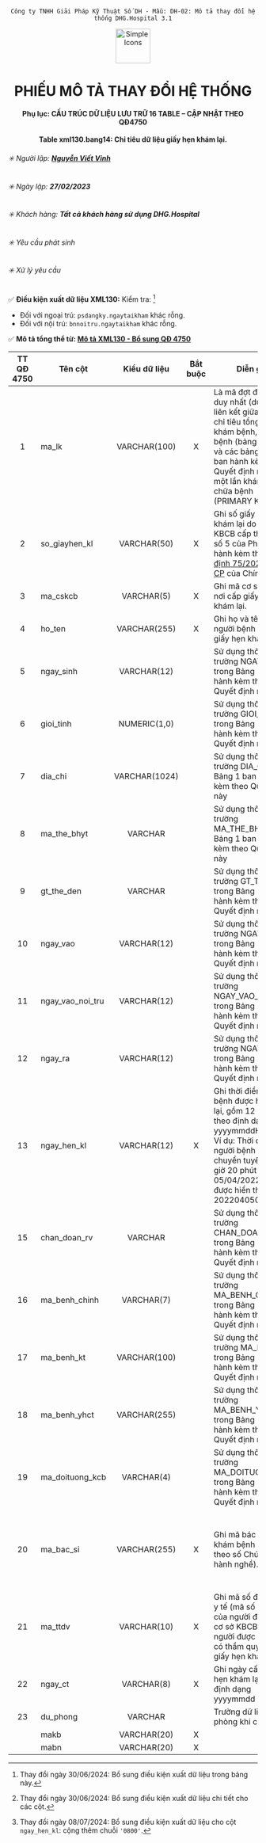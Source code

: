 
<div align="center">

`Công ty TNHH Giải Pháp Kỹ Thuật Số DH - Mẫu: DH-02: Mô tả thay đổi hệ thống DHG.Hospital 3.1`

</div>

<div align="center">
  <img src="https://raw.githubusercontent.com/dh-hos/dhg.hospitalprinter/main/Deploy_Tools/Logo.ico" alt="Simple Icons" width=70>
  <h1>PHIẾU MÔ TẢ THAY ĐỔI HỆ THỐNG</h1>  
</div>
<div align="center">

#### Phụ lục: CẤU TRÚC DỮ LIỆU LƯU TRỮ 16 TABLE – CẬP NHẬT THEO QĐ4750
**Table xml130.bang14: Chỉ tiêu dữ liệu giấy hẹn khám lại.**

</div>

###### :eight_spoked_asterisk: Người lập: [**Nguyễn Viết Vinh**](https://github.com/vinh-dh)
###### :eight_spoked_asterisk: Ngày lập: **27/02/2023**
###### :eight_spoked_asterisk: Khách hàng: **Tất cả khách hàng sử dụng DHG.Hospital**
###### :eight_spoked_asterisk: Yêu cầu phát sinh
###### :eight_spoked_asterisk: Xử lý yêu cầu

:white_check_mark: **Điều kiện xuất dữ liệu XML130:** Kiểm tra: [^2024-06-30-01]
- Đối với ngoại trú: `psdangky.ngaytaikham` khác rỗng.
- Đối với nội trú: `bnnoitru.ngaytaikham` khác rỗng.

:white_check_mark: **Mô tả tổng thể từ: [Mô tả XML130 - Bổ sung QĐ 4750](https://github.com/dh-hos/Mo-ta-he-thong/blob/main/XML130/QD4570/M%C3%B4%20t%E1%BA%A3%20XML130%20-%20B%E1%BB%95%20sung%20Q%C4%90%204750.md)**

|TT QĐ 4750|Tên cột|Kiểu dữ liệu|Bắt buộc|Diễn giải|Index|Ghi chú|
|:-------:|-------|:-------:|:-------:|-------|:-------:|-------|
|1|ma_lk|VARCHAR(100)|X|Là mã đợt điều trị duy nhất (dùng để liên kết giữa Bảng chỉ tiêu tổng hợp khám bệnh, chữa bệnh (bảng XML 1) và các bảng còn lại ban hành kèm theo Quyết định này trong một lần khám bệnh, chữa bệnh (PRIMARY KEY)).|X||
|2|so_giayhen_kl|VARCHAR(50)|X|Ghi số giấy hẹn khám lại do cơ sở KBCB cấp theo mẫu số 5 của Phụ lục ban hành kèm theo [Nghị định 75/2023/NĐ-CP](https://vanban.chinhphu.vn/?pageid=27160&docid=208813) của Chính phủ.||`=psdangky.makb`  [^2024-06-30-02]|
|3|ma_cskcb|VARCHAR(5)|X|Ghi mã cơ sở KBCB nơi cấp giấy hẹn khám lại.||`=tham số mabvbh`|
|4|ho_ten|VARCHAR(255)|X|Ghi họ và tên của người bệnh được cấp giấy hẹn khám lại.||`=bang1.ho_ten`|
|5|ngay_sinh|VARCHAR(12)||Sử dụng thông tin tại trường NGAY_SINH trong Bảng 1 ban hành kèm theo Quyết định này||`=bang1.ngay_sinh`|
|6|gioi_tinh|NUMERIC(1,0)||Sử dụng thông tin tại trường GIOI_TINH trong Bảng 1 ban hành kèm theo Quyết định này||`=bang1.gioi_tinh`|
|7|dia_chi|VARCHAR(1024)||Sử dụng thông tin tại trường DIA_CHI trong Bảng 1 ban hành kèm theo Quyết định này||`=bang1.dia_chi`|
|8|ma_the_bhyt|VARCHAR||Sử dụng thông tin tại trường MA_THE_BHYT trong Bảng 1 ban hành kèm theo Quyết định này||`=bang1.ma_the_bhyt`|
|9|gt_the_den|VARCHAR||Sử dụng thông tin tại trường GT_THE_DEN trong Bảng 1 ban hành kèm theo Quyết định này||`=bang1.gt_the_den`|
|10|ngay_vao|VARCHAR(12)||Sử dụng thông tin tại trường NGAY_VAO trong Bảng 1 ban hành kèm theo Quyết định này||`=bang1.ngay_vao`|
|11|ngay_vao_noi_tru|VARCHAR(12)||Sử dụng thông tin tại trường NGAY_VAO_NOI_TRU trong Bảng 1 ban hành kèm theo Quyết định này||`=bang1.ngay_vao_noi_tru`|
|12|ngay_ra|VARCHAR(12)||Sử dụng thông tin tại trường NGAY_RA trong Bảng 1 ban hành kèm theo Quyết định này||`=bang1.ngay_ra`|
|13|ngay_hen_kl|VARCHAR(12)|X|Ghi thời điểm người bệnh được hẹn khám lại, gồm 12 ký tự theo định dạng yyyymmddHHMM.<br/>Ví dụ: Thời điểm người bệnh được chuyển tuyến lúc 09 giờ 20 phút ngày 05/04/2022, khi đó được hiển thị là: 202204050920. ||- Khám ngoại trú: `ngay_hen_kl = to_char(psdangky.ngaytaikham, ‘yyyyMMdd’)` + `'0800'`<br/>- Bệnh án nội trú: `ngay_hen_kl = to_char(bnnoitru.ngaytaikham, ‘yyyyMMdd’)` + `'0800'` [^2024-07-08]|
|15|chan_doan_rv|VARCHAR||Sử dụng thông tin tại trường CHAN_DOAN_RV trong Bảng 1 ban hành kèm theo Quyết định này||`=bang1.chan_doan_rv`|
|16|ma_benh_chinh|VARCHAR(7)||Sử dụng thông tin tại trường MA_BENH_CHINH trong Bảng 1 ban hành kèm theo Quyết định này||`=bang1.ma_benh_chinh`|
|17|ma_benh_kt|VARCHAR(100)||Sử dụng thông tin tại trường MA_BENH_KT trong Bảng 1 ban hành kèm theo Quyết định này||`=bang1.ma_benh_kt`|
|18|ma_benh_yhct|VARCHAR(255)||Sử dụng thông tin tại trường MA_BENH_YHCT trong Bảng 1 ban hành kèm theo Quyết định này||`=bang1.ma_benh_yhct`|
|19|ma_doituong_kcb|VARCHAR(4)||Sử dụng thông tin tại trường MA_DOITUONG_KCB trong Bảng 1 ban hành kèm theo Quyết định này||`=bang1.ma_doituong_kcb`|
|20|ma_bac_si|VARCHAR(255)|X|Ghi mã bác sỹ, y sỹ khám bệnh (mã hóa theo số Chứng chỉ hành nghề).||`= dmnhanvien. macc_hanhnghe_cv2348`, trong đó tham chiếu:<br/> - Khám ngoại trú: `khambenh.manv = dmnhanvien.manv`<br/>- Bệnh án nội trú: `bnnoitru.manv = dmnhanvien.manv`|
|21|ma_ttdv|VARCHAR(10)|X|Ghi mã số định danh y tế (mã số BHXH) của người đứng đầu cơ sở KBCB hoặc người được uỷ quyền có thẩm quyền ký giấy hẹn khám lại.||`=tham số ma_ttdv`|
|22|ngay_ct|VARCHAR(8)|X|Ghi ngày cấp giấy hẹn khám lại, theo định dạng yyyymmdd|||
|23|du_phong|VARCHAR||Trường dữ liệu dự phòng khi cần thiết.|||
||makb|VARCHAR(20)|X||X||
||mabn|VARCHAR(20)|X||X||

[^2024-07-08]: Thay đổi ngày 08/07/2024: Bổ sung điều kiện xuất dữ liệu cho cột `ngay_hen_kl`: cộng thêm chuỗi `'0800'`.
[^2024-06-30-01]: Thay đổi ngày 30/06/2024: Bổ sung điều kiện xuất dữ liệu trong bảng này.
[^2024-06-30-02]: Thay đổi ngày 30/06/2024: Bổ sung điều kiện xuất dữ liệu chi tiết cho các cột.
